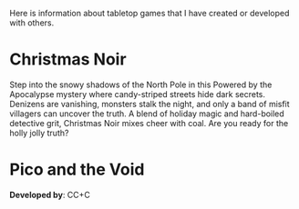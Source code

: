 Here is information about tabletop games that I have created or developed with others.

# Christmas Noir

Step into the snowy shadows of the North Pole in this Powered by the Apocalypse mystery where candy-striped streets hide dark secrets. Denizens are vanishing, monsters stalk the night, and only a band of misfit villagers can uncover the truth. A blend of holiday magic and hard-boiled detective grit, Christmas Noir mixes cheer with coal. Are you ready for the holly jolly truth?

# Pico and the Void

**Developed by**: CC+C
